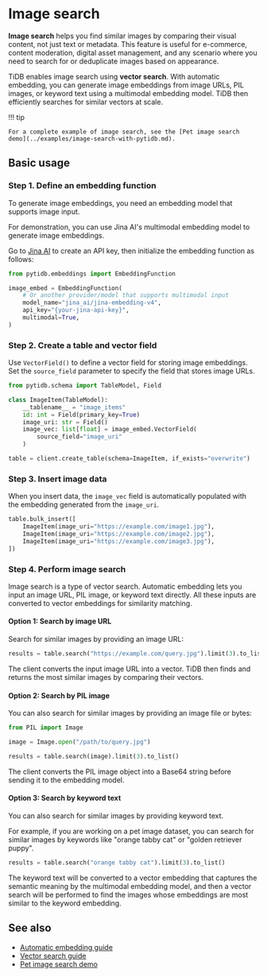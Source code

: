 # Image search

**Image search** helps you find similar images by comparing their visual content, not just text or metadata. This feature is useful for e-commerce, content moderation, digital asset management, and any scenario where you need to search for or deduplicate images based on appearance.

TiDB enables image search using **vector search**. With automatic embedding, you can generate image embeddings from image URLs, PIL images, or keyword text using a multimodal embedding model. TiDB then efficiently searches for similar vectors at scale.

!!! tip

    For a complete example of image search, see the [Pet image search demo](../examples/image-search-with-pytidb.md).

## Basic usage

### Step 1. Define an embedding function

To generate image embeddings, you need an embedding model that supports image input.

For demonstration, you can use Jina AI's multimodal embedding model to generate image embeddings.

Go to [Jina AI](https://jina.ai/embeddings) to create an API key, then initialize the embedding function as follows:

```python hl_lines="7"
from pytidb.embeddings import EmbeddingFunction

image_embed = EmbeddingFunction(
    # Or another provider/model that supports multimodal input
    model_name="jina_ai/jina-embedding-v4",
    api_key="{your-jina-api-key}",
    multimodal=True,
)
```

### Step 2. Create a table and vector field

Use `VectorField()` to define a vector field for storing image embeddings. Set the `source_field` parameter to specify the field that stores image URLs.

```python
from pytidb.schema import TableModel, Field

class ImageItem(TableModel):
    __tablename__ = "image_items"
    id: int = Field(primary_key=True)
    image_uri: str = Field()
    image_vec: list[float] = image_embed.VectorField(
        source_field="image_uri"
    )

table = client.create_table(schema=ImageItem, if_exists="overwrite")
```

### Step 3. Insert image data

When you insert data, the `image_vec` field is automatically populated with the embedding generated from the `image_uri`.

```python
table.bulk_insert([
    ImageItem(image_uri="https://example.com/image1.jpg"),
    ImageItem(image_uri="https://example.com/image2.jpg"),
    ImageItem(image_uri="https://example.com/image3.jpg"),
])
```

### Step 4. Perform image search

Image search is a type of vector search. Automatic embedding lets you input an image URL, PIL image, or keyword text directly. All these inputs are converted to vector embeddings for similarity matching.

#### Option 1: Search by image URL

Search for similar images by providing an image URL:

```python
results = table.search("https://example.com/query.jpg").limit(3).to_list()
```

The client converts the input image URL into a vector. TiDB then finds and returns the most similar images by comparing their vectors.

#### Option 2: Search by PIL image

You can also search for similar images by providing an image file or bytes:

```python
from PIL import Image

image = Image.open("/path/to/query.jpg")

results = table.search(image).limit(3).to_list()
```

The client converts the PIL image object into a Base64 string before sending it to the embedding model.

#### Option 3: Search by keyword text

You can also search for similar images by providing keyword text. 

For example, if you are working on a pet image dataset, you can search for similar images by keywords like "orange tabby cat" or "golden retriever puppy".

```python
results = table.search("orange tabby cat").limit(3).to_list()
```

The keyword text will be converted to a vector embedding that captures the semantic meaning by the multimodal embedding model, and then a vector search will be performed to find the images whose embeddings are most similar to the keyword embedding.

## See also

- [Automatic embedding guide](./auto-embedding.md)
- [Vector search guide](../concepts/vector-search.md)
- [Pet image search demo](../examples/image-search-with-pytidb.md)
